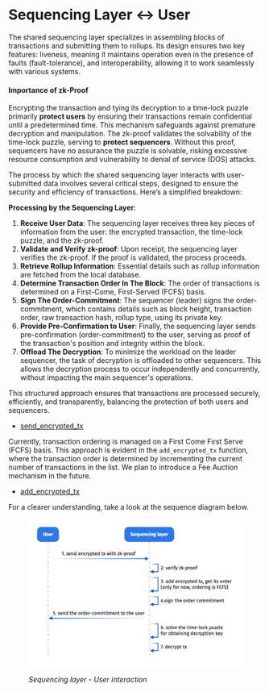 # Sequencing Layer ↔ User

The shared sequencing layer specializes in assembling blocks of transactions and submitting them to rollups. Its design ensures two key features: liveness, meaning it maintains operation even in the presence of faults (fault-tolerance), and interoperability, allowing it to work seamlessly with various systems.

#### **Importance of zk-Proof** <a href="#importance-of-zk-proof" id="importance-of-zk-proof"></a>

Encrypting the transaction and tying its decryption to a time-lock puzzle primarily **protect users** by ensuring their transactions remain confidential until a predetermined time. This mechanism safeguards against premature decryption and manipulation. The zk-proof validates the solvability of the time-lock puzzle, serving to **protect sequencers**. Without this proof, sequencers have no assurance the puzzle is solvable, risking excessive resource consumption and vulnerability to denial of service (DOS) attacks.

The process by which the shared sequencing layer interacts with user-submitted data involves several critical steps, designed to ensure the security and efficiency of transactions. Here’s a simplified breakdown:

**Processing by the Sequencing Layer**:

1. **Receive User Data**: The sequencing layer receives three key pieces of information from the user: the encrypted transaction, the time-lock puzzle, and the zk-proof.
2. **Validate and Verify zk-proof**: Upon receipt, the sequencing layer verifies the zk-proof. If the proof is validated, the process proceeds.
3. **Retrieve Rollup Information**: Essential details such as rollup information are fetched from the local database.
4. **Determine Transaction Order In The Block**: The order of transactions is determined on a First-Come, First-Served (FCFS) basis.
5. **Sign The Order-Commitment**: The sequencer (leader) signs the order-commitment, which contains details such as block height, transaction order, raw transaction hash, rollup type, using its private key.
6. **Provide Pre-Confirmation to User**: Finally, the sequencing layer sends pre-confirmation (order-commitment) to the user, serving as proof of the transaction's position and integrity within the block.
7. **Offload The Decryption**: To minimize the workload on the leader sequencer, the task of decryption is offloaded to other sequencers. This allows the decryption process to occur independently and concurrently, without impacting the main sequencer's operations.

This structured approach ensures that transactions are processed securely, efficiently, and transparently, balancing the protection of both users and sequencers.

* [send\_encrypted\_tx](code-references.md#send\_encrypted\_tx)

Currently, transaction ordering is managed on a First Come First Serve (FCFS) basis. This approach is evident in the `add_encrypted_tx` function, where the transaction order is determined by incrementing the current number of transactions in the list. We plan to introduce a Fee Auction mechanism in the future.&#x20;

* [add\_encrypted\_tx](code-references.md#add\_encrypted\_tx)

For a clearer understanding, take a look at the sequence diagram below.

<figure><img src="../../.gitbook/assets/image (2) (1).png" alt=""><figcaption><p><em>Sequencing layer - User interaction</em></p></figcaption></figure>
